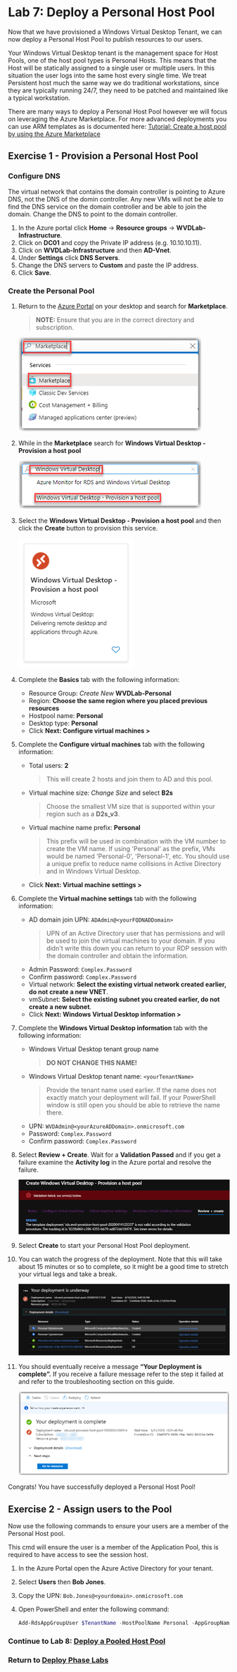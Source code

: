 # Lab 7: Deploy a Personal Host Pool

Now that we have provisioned a Windows Virtual Desktop Tenant, we can now deploy a Personal Host Pool to publish resources to our users.

Your Windows Virtual Desktop tenant is the management space for Host Pools, one of the host pool types is Personal Hosts. This means that the Host will be statically assigned to a single user or multiple users. In this situation the user logs into the same host every single time. We treat Persistent host much the same way we do traditional workstations, since they are typically running 24/7, they need to be patched and maintained like a typical workstation.

There are many ways to deploy a Personal Host Pool however we will focus on leveraging the Azure Marketplace. For more advanced deployments you can use ARM templates as is documented here: [Tutorial: Create a host pool by using the Azure Marketplace](https://docs.microsoft.com/en-us/azure/virtual-desktop/create-host-pools-azure-marketplace)

## Exercise 1 - Provision a Personal Host Pool

### Configure DNS

The virtual network that contains the domain controller is pointing to Azure DNS, not the DNS of the domin controller.  Any new VMs will not be able to find the DNS service on the domain controller and be able to join the domain.  Change the DNS to point to the domain controller.

1. In the Azure portal click **Home** -> **Resource groups** -> **WVDLab-Infrastructure**.
2. Click on **DC01** and copy the Private IP address (e.g. 10.10.10.11).
3. Click on **WVDLab-Infrastructure** and then **AD-Vnet**.
4. Under **Settings** click **DNS Servers**.
5. Change the DNS servers to **Custom** and paste the IP address.
6. Click **Save**.

### Create the Personal Pool

1. Return to the [Azure Portal](https://portal.azure.com) on your desktop and search for **Marketplace**.  
    > **NOTE:** Ensure that you are in the correct directory and subscription.

    ![image](../attachments/4e91cf3c29be44f486c9b7428235071c.png)

2. While in the **Marketplace** search for **Windows Virtual Desktop - Provision a host pool**

    ![image](../attachments/8be16b1ed7e18681ce7554cf8c13bf57.png)

3. Select the **Windows Virtual Desktop - Provision a host pool** and then click the **Create** button to provision this service.

    ![WVDProvisionHostPool](../attachments/WVDProvisionHostPool.PNG)

4. Complete the **Basics** tab with the following information:
    * Resource Group: *Create New* **WVDLab-Personal**
    * Region: **Choose the same region where you placed previous resources**
    * Hostpool name: **Personal**
    * Desktop type: **Personal**
    * Click **Next: Configure virtual machines >**

5. Complete the **Configure virtual machines** tab with the following information:
    * Total users: **2**
        >This will create 2 hosts and join them to AD and this pool.
    * Virtual machine size: *Change Size* and select **B2s**
        >Choose the smallest VM size that is supported within your region such as a **D2s_v3**.
    * Virtual machine name prefix: **Personal**
        >This prefix will be used in combination with the VM number to create the VM name. If using 'Personal' as the prefix, VMs would be named 'Personal-0', 'Personal-1', etc. You should use a unique prefix to reduce name collisions in Active Directory and in Windows Virtual Desktop.
    * Click **Next: Virtual machine settings >**

6. Complete the **Virtual machine settings** tab with the following information:
    * AD domain join UPN: `ADAdmin@<yourFQDNADDomain>`
        >UPN of an Active Directory user that has permissions and will be used to join the virtual machines to your domain.  If you didn't write this down you can return to your RDP session with the domain controller and obtain the information.
    * Admin Password: `Complex.Password`
    * Confirm password: `Complex.Password`
    * Virtual network: **Select the existing virtual network created earlier, do not create a new VNET**.
    * vmSubnet: **Select the existing subnet you created earlier, do not create a new subnet**.
    * Click **Next: Windows Virtual Desktop information >**

7. Complete the **Windows Virtual Desktop information** tab with the following information:
    * Windows Virtual Desktop tenant group name
        >**DO NOT CHANGE THIS NAME!**
    * Windows Virtual Desktop tenant name:  `<yourTenantName>`
        >Provide the tenant name used earlier. If the name does not exactly match your deployment will fail.  If your PowerShell window is still open you should be able to retrieve the name there.
    * UPN: `WVDAdmin@<yourAzureADDomain>.onmicrosoft.com`
    * Password: `Complex.Password`
    * Confirm password: `Complex.Password`

8. Select **Review + Create**. Wait for a **Validation Passed** and if you get a failure examine the **Activity log** in the Azure portal and resolve the failure.

   ![ValidationFailed](../attachments/ValidationFailed.PNG)

9. Select **Create** to start your Personal Host Pool deployment.

10. You can watch the progress of the deployment.  Note that this will take about 15 minutes or so to complete, so it might be a good time to stretch your virtual legs and take a break.

    ![WVDDeployment](../attachments/WVDDeployment.PNG)
11. You should eventually receive a message **“Your Deployment is complete”.** If
you receive a failure message refer to the step it failed at and refer to the
troubleshooting section on this guide.

    ![image](../attachments/d186f32593dbd7d350ec18940f547f8f.png)

Congrats! You have successfully deployed a Personal Host Pool!

## Exercise 2 - Assign users to the Pool

Now use the following commands to ensure your users are a member of the Personal Host pool.

This cmd will ensure the user is a member of the Application Pool, this is required to have access to see the session host.

1. In the Azure Portal open the Azure Active Directory for your tenant.
2. Select **Users** then **Bob Jones**.
3. Copy the UPN: `Bob.Jones@<yourdomain>.onmicrosoft.com`
4. Open PowerShell and enter the following command:

    ```Powershell
    Add-RdsAppGroupUser $TenantName -HostPoolName Personal -AppGroupName "Desktop Application Group" -UserPrincipalName Bob.Jones@<yourdomain>.onmicrosoft.com
    ```

### Continue to Lab 8: [Deploy a Pooled Host Pool](Deploy-Lab08-Deploy-a-Pooled-Host-Pool.md)

### Return to [Deploy Phase Labs](deploy.md)
